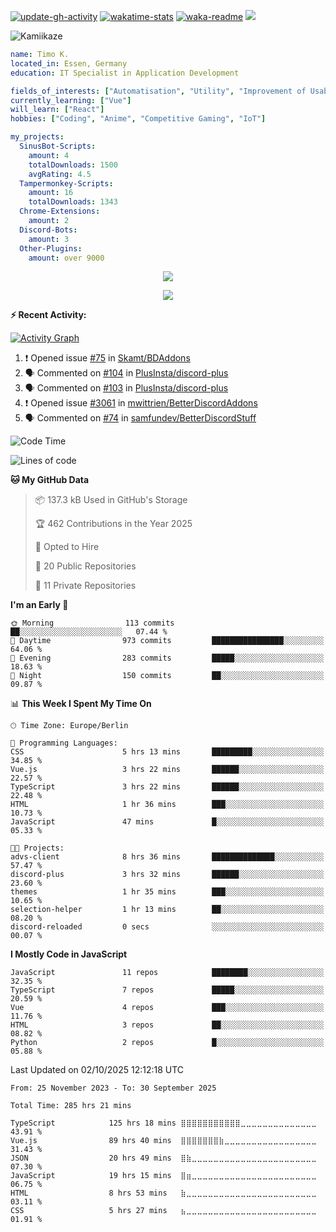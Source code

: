<!-- Badges -->
[![update-gh-activity](https://github.com/Kamiikaze/Kamiikaze/actions/workflows/update-gh-activity.yml/badge.svg)](https://github.com/Kamiikaze/Kamiikaze/actions/workflows/update-gh-activity.yml)
[![wakatime-stats](https://github.com/Kamiikaze/Kamiikaze/actions/workflows/update-timestats.yml/badge.svg)](https://github.com/Kamiikaze/Kamiikaze/actions/workflows/update-timestats.yml)
[![waka-readme](https://github.com/Kamiikaze/Kamiikaze/actions/workflows/waka-simple.yml/badge.svg)](https://github.com/Kamiikaze/Kamiikaze/actions/workflows/waka-simple.yml)
![](https://komarev.com/ghpvc/?username=Kamiikaze&abbreviated=true&base=682&label=Views&style=flat-square)

<!-- About Me -->
![Kamiikaze](https://socialify.git.ci/Kamiikaze/Kamiikaze/image?font=Source+Code+Pro&name=1&pattern=Solid&theme=Dark)

```yaml
name: Timo K.
located_in: Essen, Germany
education: IT Specialist in Application Development

fields_of_interests: ["Automatisation", "Utility", "Improvement of Usability", "Localization"]
currently_learning: ["Vue"]
will_learn: ["React"]
hobbies: ["Coding", "Anime", "Competitive Gaming", "IoT"]

my_projects:
  SinusBot-Scripts:
    amount: 4
    totalDownloads: 1500
    avgRating: 4.5
  Tampermonkey-Scripts:
    amount: 16
    totalDownloads: 1343
  Chrome-Extensions:
    amount: 2
  Discord-Bots:
    amount: 3
  Other-Plugins:
    amount: over 9000
```

<!-- Archievments -->
<p align="center">
  <img alig src="https://github-profile-trophy.vercel.app/?username=Kamiikaze&theme=onedark&column=-1" />
</p>
<!-- Spotify Recently Played -->
<p align="center">
  <img src="https://spotify-recently-played-readme.vercel.app/api?user=timo1322&count=5">
</p>

**:zap: Recent Activity:**

[![Activity Graph](https://github-readme-activity-graph.vercel.app/graph?username=Kamiikaze&theme=github-dark-dimmed&custom_title=Kamiikaze%20Activity%20Graph&hide_border=true)](https://github.com/ashutosh00710/github-readme-activity-graph)

<!--START_SECTION:activity-->
1. ❗ Opened issue [#75](https://github.com/Skamt/BDAddons/issues/75) in [Skamt/BDAddons](https://github.com/Skamt/BDAddons)
2. 🗣 Commented on [#104](https://github.com/PlusInsta/discord-plus/issues/104#issuecomment-3346540372) in [PlusInsta/discord-plus](https://github.com/PlusInsta/discord-plus)
3. 🗣 Commented on [#103](https://github.com/PlusInsta/discord-plus/issues/103#issuecomment-3345733964) in [PlusInsta/discord-plus](https://github.com/PlusInsta/discord-plus)
4. ❗ Opened issue [#3061](https://github.com/mwittrien/BetterDiscordAddons/issues/3061) in [mwittrien/BetterDiscordAddons](https://github.com/mwittrien/BetterDiscordAddons)
5. 🗣 Commented on [#74](https://github.com/samfundev/BetterDiscordStuff/issues/74#issuecomment-2957851234) in [samfundev/BetterDiscordStuff](https://github.com/samfundev/BetterDiscordStuff)
<!--END_SECTION:activity-->

<!--START_SECTION:waka-->
![Code Time](http://img.shields.io/badge/Code%20Time-285%20hrs%2021%20mins-blue)

![Lines of code](https://img.shields.io/badge/From%20Hello%20World%20I%27ve%20Written-1.9%20million%20lines%20of%20code-blue)

**🐱 My GitHub Data** 

> 📦 137.3 kB Used in GitHub's Storage 
 > 
> 🏆 462 Contributions in the Year 2025
 > 
> 💼 Opted to Hire
 > 
> 📜 20 Public Repositories 
 > 
> 🔑 11 Private Repositories 
 > 
**I'm an Early 🐤** 

```text
🌞 Morning                113 commits         ██░░░░░░░░░░░░░░░░░░░░░░░   07.44 % 
🌆 Daytime                973 commits         ████████████████░░░░░░░░░   64.06 % 
🌃 Evening                283 commits         █████░░░░░░░░░░░░░░░░░░░░   18.63 % 
🌙 Night                  150 commits         ██░░░░░░░░░░░░░░░░░░░░░░░   09.87 % 
```


📊 **This Week I Spent My Time On** 

```text
🕑︎ Time Zone: Europe/Berlin

💬 Programming Languages: 
CSS                      5 hrs 13 mins       █████████░░░░░░░░░░░░░░░░   34.85 % 
Vue.js                   3 hrs 22 mins       ██████░░░░░░░░░░░░░░░░░░░   22.57 % 
TypeScript               3 hrs 22 mins       ██████░░░░░░░░░░░░░░░░░░░   22.48 % 
HTML                     1 hr 36 mins        ███░░░░░░░░░░░░░░░░░░░░░░   10.73 % 
JavaScript               47 mins             █░░░░░░░░░░░░░░░░░░░░░░░░   05.33 % 

🐱‍💻 Projects: 
advs-client              8 hrs 36 mins       ██████████████░░░░░░░░░░░   57.47 % 
discord-plus             3 hrs 32 mins       ██████░░░░░░░░░░░░░░░░░░░   23.60 % 
themes                   1 hr 35 mins        ███░░░░░░░░░░░░░░░░░░░░░░   10.65 % 
selection-helper         1 hr 13 mins        ██░░░░░░░░░░░░░░░░░░░░░░░   08.20 % 
discord-reloaded         0 secs              ░░░░░░░░░░░░░░░░░░░░░░░░░   00.07 % 
```

**I Mostly Code in JavaScript** 

```text
JavaScript               11 repos            ████████░░░░░░░░░░░░░░░░░   32.35 % 
TypeScript               7 repos             █████░░░░░░░░░░░░░░░░░░░░   20.59 % 
Vue                      4 repos             ███░░░░░░░░░░░░░░░░░░░░░░   11.76 % 
HTML                     3 repos             ██░░░░░░░░░░░░░░░░░░░░░░░   08.82 % 
Python                   2 repos             █░░░░░░░░░░░░░░░░░░░░░░░░   05.88 % 
```




 Last Updated on 02/10/2025 12:12:18 UTC
<!--END_SECTION:waka-->

<!--START_SECTION:waka-simple-->

```text
From: 25 November 2023 - To: 30 September 2025

Total Time: 285 hrs 21 mins

TypeScript            125 hrs 18 mins ⣿⣿⣿⣿⣿⣿⣿⣿⣿⣿⣿⣀⣀⣀⣀⣀⣀⣀⣀⣀⣀⣀⣀⣀⣀   43.91 %
Vue.js                89 hrs 40 mins  ⣿⣿⣿⣿⣿⣿⣿⣷⣀⣀⣀⣀⣀⣀⣀⣀⣀⣀⣀⣀⣀⣀⣀⣀⣀   31.43 %
JSON                  20 hrs 49 mins  ⣿⣷⣀⣀⣀⣀⣀⣀⣀⣀⣀⣀⣀⣀⣀⣀⣀⣀⣀⣀⣀⣀⣀⣀⣀   07.30 %
JavaScript            19 hrs 15 mins  ⣿⣶⣀⣀⣀⣀⣀⣀⣀⣀⣀⣀⣀⣀⣀⣀⣀⣀⣀⣀⣀⣀⣀⣀⣀   06.75 %
HTML                  8 hrs 53 mins   ⣷⣀⣀⣀⣀⣀⣀⣀⣀⣀⣀⣀⣀⣀⣀⣀⣀⣀⣀⣀⣀⣀⣀⣀⣀   03.11 %
CSS                   5 hrs 27 mins   ⣦⣀⣀⣀⣀⣀⣀⣀⣀⣀⣀⣀⣀⣀⣀⣀⣀⣀⣀⣀⣀⣀⣀⣀⣀   01.91 %
```

<!--END_SECTION:waka-simple-->
